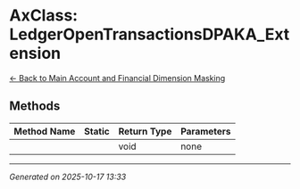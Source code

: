 # AxClass: LedgerOpenTransactionsDPAKA_Extension

[← Back to Main Account and Financial Dimension Masking](../README.md)

## Methods

| Method Name | Static | Return Type | Parameters |
|-------------|--------|-------------|------------|
|  |  | void | none |

---

*Generated on 2025-10-17 13:33*
